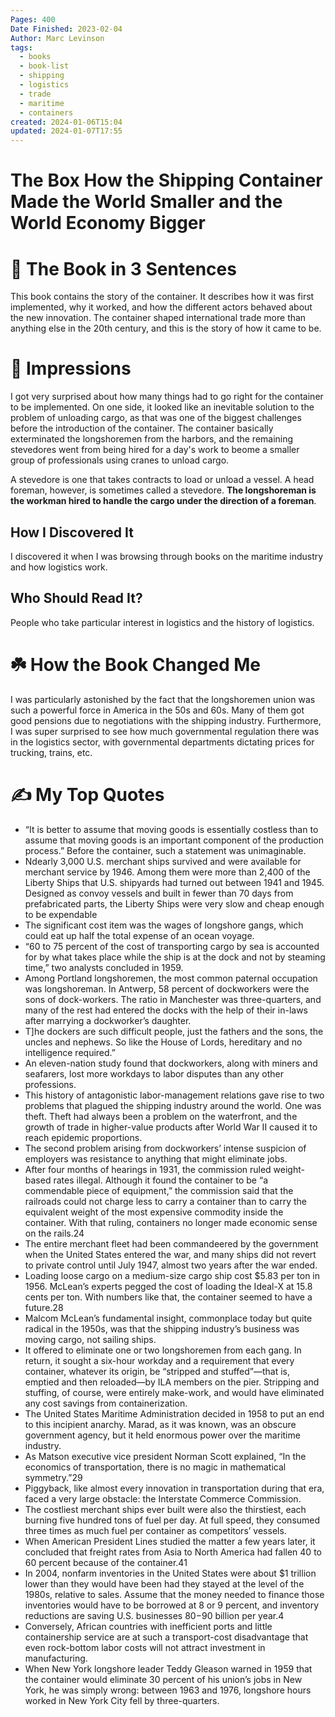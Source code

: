 ```yaml
---
Pages: 400
Date Finished: 2023-02-04
Author: Marc Levinson
tags:
  - books
  - book-list
  - shipping
  - logistics
  - trade
  - maritime
  - containers
created: 2024-01-06T15:04
updated: 2024-01-07T17:55
---
```

# The Box How the Shipping Container Made the World Smaller and the World Economy Bigger


# 🚀 The Book in 3 Sentences
This book contains the story of the container. It describes how it was first implemented, why it worked, and how the different actors behaved about the new innovation. The container shaped international trade more than anything else in the 20th century, and this is the story of how it came to be. 

# 🎨 Impressions
I got very surprised about how many things had to go right for the container to be implemented. On one side, it looked like an inevitable solution to the problem of unloading cargo, as that was one of the biggest challenges before the introduction of the container. The container basically exterminated the longshoremen from the harbors, and the remaining stevedores went from being hired for a day's work to beome a smaller group of professionals using cranes to unload cargo. 


A stevedore is one that takes contracts to load or unload a vessel. A head foreman, however, is sometimes called a stevedore. **The longshoreman is the workman hired to handle the cargo under the direction of a foreman**.

## How I Discovered It
I discovered it when I was browsing through books on the maritime industry and how logistics work. 

## Who Should Read It?
People who take particular interest in logistics and the history of logistics. 

# ☘️ How the Book Changed Me
I was particularly astonished by the fact that the longshoremen union was such a powerful force in America in the 50s and 60s. Many of them got good pensions due to negotiations with the shipping industry. Furthermore, I was super surprised to see how much governmental regulation there was in the logistics sector, with governmental departments dictating prices for trucking, trains, etc. 

# ✍️ My Top  Quotes

- “It is better to assume that moving goods is essentially costless than to assume that moving goods is an important component of the production process.” Before the container, such a statement was unimaginable.
- Ndearly 3,000 U.S. merchant ships survived and were available for merchant service by 1946. Among them were more than 2,400 of the Liberty Ships that U.S. shipyards had turned out between 1941 and 1945. Designed as convoy vessels and built in fewer than 70 days from prefabricated parts, the Liberty Ships were very slow and cheap enough to be expendable
- The significant cost item was the wages of longshore gangs, which could eat up half the total expense of an ocean voyage.
- “60 to 75 percent of the cost of transporting cargo by sea is accounted for by what takes place while the ship is at the dock and not by steaming time,” two analysts concluded in 1959.
- Among Portland longshoremen, the most common paternal occupation was longshoreman. In Antwerp, 58 percent of dockworkers were the sons of dock-workers. The ratio in Manchester was three-quarters, and many of the rest had entered the docks with the help of their in-laws after marrying a dockworker’s daughter.
- T]he dockers are such difficult people, just the fathers and the sons, the uncles and nephews. So like the House of Lords, hereditary and no intelligence required.”
- An eleven-nation study found that dockworkers, along with miners and seafarers, lost more workdays to labor disputes than any other professions.
- This history of antagonistic labor-management relations gave rise to two problems that plagued the shipping industry around the world. One was theft. Theft had always been a problem on the waterfront, and the growth of trade in higher-value products after World War II caused it to reach epidemic proportions.
- The second problem arising from dockworkers’ intense suspicion of employers was resistance to anything that might eliminate jobs.
- After four months of hearings in 1931, the commission ruled weight-based rates illegal. Although it found the container to be “a commendable piece of equipment,” the commission said that the railroads could not charge less to carry a container than to carry the equivalent weight of the most expensive commodity inside the container. With that ruling, containers no longer made economic sense on the rails.24
- The entire merchant fleet had been commandeered by the government when the United States entered the war, and many ships did not revert to private control until July 1947, almost two years after the war ended.
- Loading loose cargo on a medium-size cargo ship cost $5.83 per ton in 1956. McLean’s experts pegged the cost of loading the Ideal-X at 15.8 cents per ton. With numbers like that, the container seemed to have a future.28
- Malcom McLean’s fundamental insight, commonplace today but quite radical in the 1950s, was that the shipping industry’s business was moving cargo, not sailing ships.
- It offered to eliminate one or two longshoremen from each gang. In return, it sought a six-hour workday and a requirement that every container, whatever its origin, be “stripped and stuffed”—that is, emptied and then reloaded—by ILA members on the pier. Stripping and stuffing, of course, were entirely make-work, and would have eliminated any cost savings from containerization.
- The United States Maritime Administration decided in 1958 to put an end to this incipient anarchy. Marad, as it was known, was an obscure government agency, but it held enormous power over the maritime industry.
- As Matson executive vice president Norman Scott explained, “In the economics of transportation, there is no magic in mathematical symmetry.”29
- Piggyback, like almost every innovation in transportation during that era, faced a very large obstacle: the Interstate Commerce Commission.
- The costliest merchant ships ever built were also the thirstiest, each burning five hundred tons of fuel per day. At full speed, they consumed three times as much fuel per container as competitors’ vessels.
- When American President Lines studied the matter a few years later, it concluded that freight rates from Asia to North America had fallen 40 to 60 percent because of the container.41
- In 2004, nonfarm inventories in the United States were about $1 trillion lower than they would have been had they stayed at the level of the 1980s, relative to sales. Assume that the money needed to finance those inventories would have to be borrowed at 8 or 9 percent, and inventory reductions are saving U.S. businesses $80-$90 billion per year.4
- Conversely, African countries with inefficient ports and little containership service are at such a transport-cost disadvantage that even rock-bottom labor costs will not attract investment in manufacturing.
- When New York longshore leader Teddy Gleason warned in 1959 that the container would eliminate 30 percent of his union’s jobs in New York, he was simply wrong: between 1963 and 1976, longshore hours worked in New York City fell by three-quarters.
